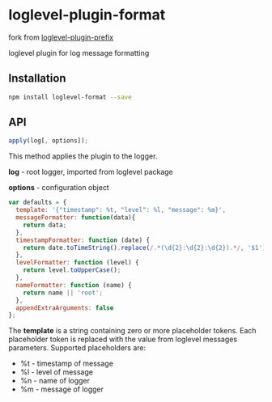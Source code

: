 # loglevel-plugin-format
fork from [loglevel-plugin-prefix](https://github.com/kutuluk/loglevel-plugin-prefix)

loglevel plugin for log message formatting

## Installation

```sh
npm install loglevel-format --save
```

## API

```javascript
apply(log[, options]);
```

This method applies the plugin to the logger.

**log** - root logger, imported from loglevel package

**options** - configuration object

```javascript
var defaults = {
  template: '{"timestamp": %t, "level": %l, "message": %m}',
  messageFormatter: function(data){
    return data;  
  },
  timestampFormatter: function (date) {
    return date.toTimeString().replace(/.*(\d{2}:\d{2}:\d{2}).*/, '$1');
  },
  levelFormatter: function (level) {
    return level.toUpperCase();
  },
  nameFormatter: function (name) {
    return name || 'root';
  },
  appendExtraArguments: false
};
```

The **template** is a string containing zero or more placeholder tokens. Each placeholder token is replaced with the value from loglevel messages parameters. Supported placeholders are:

- %t - timestamp of message
- %l - level of message
- %n - name of logger
- %m - message of logger

